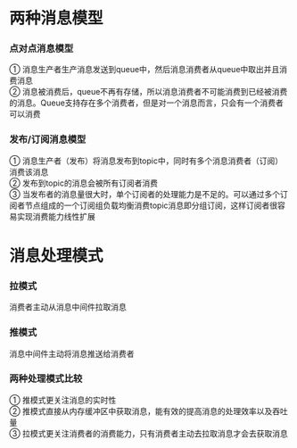 # 两种消息模型
### 点对点消息模型
① 消息生产者生产消息发送到queue中，然后消息消费者从queue中取出并且消费消息  
② 消息被消费后，queue不再有存储，所以消息消费者不可能消费到已经被消费的消息。Queue支持存在多个消费者，但是对一个消息而言，只会有一个消费者可以消费

### 发布/订阅消息模型
① 消息生产者（发布）将消息发布到topic中，同时有多个消息消费者（订阅）消费该消息  
② 发布到topic的消息会被所有订阅者消费  
③ 当发布者的消息量很大时，单个订阅者的处理能力是不足的。可以通过多个订阅者节点组成的一个订阅组负载均衡消费topic消息即分组订阅，这样订阅者很容易实现消费能力线性扩展

# 消息处理模式
### 拉模式
消费者主动从消息中间件拉取消息

### 推模式
消息中间件主动将消息推送给消费者

### 两种处理模式比较
① 推模式更关注消息的实时性  
② 推模式直接从内存缓冲区中获取消息，能有效的提高消息的处理效率以及吞吐量  
③ 拉模式更关注消费者的消费能力，只有消费者主动去拉取消息才会去获取消息  

